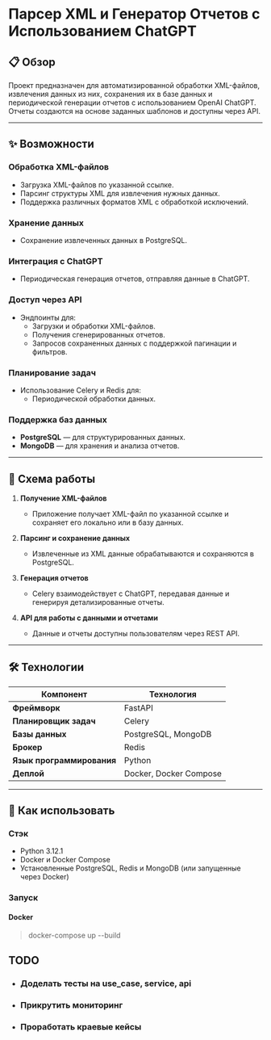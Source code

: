 # Парсер XML и Генератор Отчетов с Использованием ChatGPT

## 📋 Обзор

Проект предназначен для автоматизированной обработки XML-файлов, извлечения данных из них, сохранения их в базе данных и периодической генерации отчетов с использованием OpenAI ChatGPT. Отчеты создаются на основе заданных шаблонов и доступны через API.

---

## ✨ Возможности

### Обработка XML-файлов
- Загрузка XML-файлов по указанной ссылке.
- Парсинг структуры XML для извлечения нужных данных.
- Поддержка различных форматов XML с обработкой исключений.

### Хранение данных
- Сохранение извлеченных данных в PostgreSQL.

### Интеграция с ChatGPT
- Периодическая генерация отчетов, отправляя данные в ChatGPT.

### Доступ через API
- Эндпоинты для:
  - Загрузки и обработки XML-файлов.
  - Получения сгенерированных отчетов.
  - Запросов сохраненных данных с поддержкой пагинации и фильтров.

### Планирование задач
- Использование Celery и Redis для:
  - Периодической обработки данных.

### Поддержка баз данных
- **PostgreSQL** — для структурированных данных.
- **MongoDB** — для хранения и анализа отчетов.

---

## 🔄 Схема работы

1. **Получение XML-файлов**
   - Приложение получает XML-файл по указанной ссылке и сохраняет его локально или в базу данных.

2. **Парсинг и сохранение данных**
   - Извлеченные из XML данные обрабатываются и сохраняются в PostgreSQL.

3. **Генерация отчетов**
   - Celery взаимодействует с ChatGPT, передавая данные и генерируя детализированные отчеты.

4. **API для работы с данными и отчетами**
   - Данные и отчеты доступны пользователям через REST API.

---
## 🛠 Технологии

| Компонент          | Технология        |
|---------------------|-------------------|
| **Фреймворк**       | FastAPI           |
| **Планировщик задач** | Celery           |
| **Базы данных**     | PostgreSQL, MongoDB |
| **Брокер**          | Redis             |
| **Язык программирования** | Python     |
| **Деплой**          | Docker, Docker Compose |

---


## 🚀 Как использовать

### Стэк
- Python 3.12.1
- Docker и Docker Compose
- Установленные PostgreSQL, Redis и MongoDB (или запущенные через Docker)

### Запуск
#### Docker
> docker-compose up --build


## TODO
- ### Доделать тесты на use_case, service, api
- ### Прикрутить мониторинг
- ### Проработать краевые кейсы
